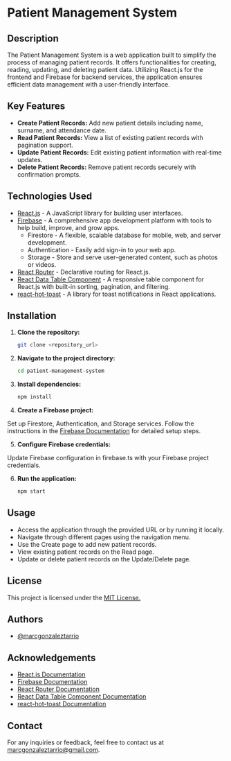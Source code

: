 # Patient Management System

## Description

The Patient Management System is a web application built to simplify the process of managing patient records. It offers functionalities for creating, reading, updating, and deleting patient data. Utilizing React.js for the frontend and Firebase for backend services, the application ensures efficient data management with a user-friendly interface.

## Key Features

- **Create Patient Records:** Add new patient details including name, surname, and attendance date.
- **Read Patient Records:** View a list of existing patient records with pagination support.
- **Update Patient Records:** Edit existing patient information with real-time updates.
- **Delete Patient Records:** Remove patient records securely with confirmation prompts.

## Technologies Used

- [React.js](https://reactjs.org/) - A JavaScript library for building user interfaces.
- [Firebase](https://firebase.google.com/) - A comprehensive app development platform with tools to help build, improve, and grow apps.
  - Firestore - A flexible, scalable database for mobile, web, and server development.
  - Authentication - Easily add sign-in to your web app.
  - Storage - Store and serve user-generated content, such as photos or videos.
- [React Router](https://reactrouter.com/) - Declarative routing for React.js.
- [React Data Table Component](https://github.com/jbetancur/react-data-table-component) - A responsive table component for React.js with built-in sorting, pagination, and filtering.
- [react-hot-toast](https://react-hot-toast.com/) - A library for toast notifications in React applications.

## Installation

1. **Clone the repository:** 
   ```bash
   git clone <repository_url>

2. **Navigate to the project directory:**
    ```bash
    cd patient-management-system
3. **Install dependencies:**
    ```bash
    npm install

4. **Create a Firebase project:**

Set up Firestore, Authentication, and Storage services. Follow the instructions in the [Firebase Documentation](https://firebase.google.com/docs) for detailed setup steps.

5. **Configure Firebase credentials:**

Update Firebase configuration in firebase.ts with your Firebase project credentials.

6. **Run the application:**
    ```bash
    npm start


## Usage

- Access the application through the provided URL or by running it locally.
- Navigate through different pages using the navigation menu.
- Use the Create page to add new patient records.
- View existing patient records on the Read page.
- Update or delete patient records on the Update/Delete page.

## License

This project is licensed under the [MIT License.](https://choosealicense.com/licenses/mit/)

## Authors

- [@marcgonzaleztarrio](https://www.github.com/marcgonzaleztarrio)


## Acknowledgements

- [React.js Documentation](https://reactjs.org/)
- [Firebase Documentation](https://firebase.google.com/docs)
- [React Router Documentation](https://reactrouter.com/)
- [React Data Table Component Documentation](https://github.com/jbetancur/react-data-table-component)
- [react-hot-toast Documentation](https://react-hot-toast.com/)


## Contact

For any inquiries or feedback, feel free to contact us at marcgonzaleztarrio@gmail.com.